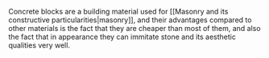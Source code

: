 ---
---

Concrete blocks are a building material used for [[Masonry and its constructive particularities|masonry]], and their advantages compared to other materials is the fact that they are cheaper than most of them, and also the fact that in appearance they can immitate stone and its aesthetic qualities very well.